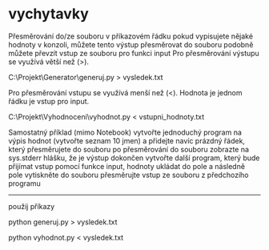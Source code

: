 # vychytavky

Přesměrování do/ze souboru v příkazovém řádku
pokud vypisujete nějaké hodnoty v konzoli, můžete tento výstup přesměrovat do souboru
podobně můžete převzít vstup ze souboru pro funkci input
Pro přesměrování výstupu se využívá větší než (>).

C:\Projekt\Generator\generuj.py > vysledek.txt

Pro přesměrování vstupu se využívá menší než (<). Hodnota je jednom řádku je vstup pro input.

C:\Projekt\Vyhodnoceni\vyhodnot.py < vstupni_hodnoty.txt

Samostatný příklad (mimo Notebook)
vytvořte jednoduchý program na výpis hodnot (vytvořte seznam 10 jmen) a přidejte navíc prázdný řádek, který přesměrujete do souboru
po přesměrování do souboru zobrazte na sys.stderr hlášku, že je výstup dokončen
vytvořte další program, který bude přijímat vstup pomocí funkce input, hodnoty ukládat do pole a následně pole vytiskněte
do souboru přesměrujte vstup ze souboru z předchozího programu

------
použij příkazy

python generuj.py > vysledek.txt

python vyhodnot.py < vysledek.txt
